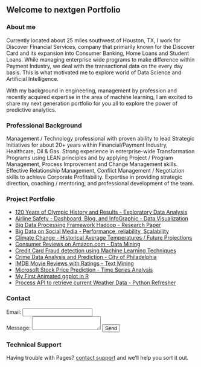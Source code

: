 ## Welcome to nextgen Portfolio

### About me

Currently located about 25 miles southwest of Houston, TX, I work for Discover Financial Services, company that primarily known for the Discover Card and its expansion into Consumer Banking, Home Loans and Student Loans. While managing enterprise wide programs to make difference within Payment Industry, we deal with the transactional data on the every day basis. This is what motivated me to explore world of Data Science and Artificial Intelligence.

With my background in engineering, management by profession and recently acquired expertise in the area of machine learning, I am excited to share my next generation portfolio for you all to explore the power of predictive analytics.

### Professional Background

Management / Technology professional with proven ability to lead Strategic Initiatives for about 20+ years within Financial/Payment Industry, Healthcare, Oil & Gas. Strong experience in enterprise-wide Transformation Programs using LEAN principles and by applying Project / Program Management, Process Improvement and Change Management skills. Effective Relationship Management, Conflict Management / Negotiation skills to achieve Corporate Profitability. Expertise in providing strategic direction, coaching / mentoring, and professional development of the team.

### Project Portfolio

- [120 Years of Olympic History and Results - Exploratory Data Analysis](https://github.com/mkalka1/nextgen-portfolio/tree/main/120%20Years%20of%20Olympic%20History%20and%20Results%20-%20Exploratory%20Data%20Analysis)
- [Airline Safety - Dashboard, Blog, and InfoGraphic - Data Visualization](https://github.com/mkalka1/nextgen-portfolio/tree/main/Airline%20Safety%20-%20Dashboard%2C%20Blog%2C%20and%20InfoGraphic%20-%20Data%20Visualization)
- [Big Data Processing Framework Hadoop - Research Paper](https://github.com/mkalka1/nextgen-portfolio/tree/main/Big%20Data%20Processing%20Framework%20-%20Hadoop%20in%20Data%20Science%20Projects)
- [Big Data on Social Media - Performance, reliability, Scalability](https://github.com/mkalka1/nextgen-portfolio/tree/main/Big%20Data%20on%20Social%20Media%20-%20Performance%2C%20reliability%2C%20Scalability)
- [Climate Change - Historical Average Temperatures / Future Projections](https://github.com/mkalka1/nextgen-portfolio/tree/main/Climate%20Change%20-%20Historical%20Average%20Temperatures%20and%20Future%20Projections)
- [Consumer Reviews on Amazon.com - Data Mining](https://github.com/mkalka1/nextgen-portfolio/tree/main/Consumer%20Reviews%20on%20Amazon.com%20-%20Data%20Mining)
- [Credit Card Fraud detection using Machine Learning Techniques](https://github.com/mkalka1/nextgen-portfolio/tree/main/Credit%20Card%20Fraud%20detection%20using%20Machine%20Learning%20Techniques)
- [Crime Data Analysis and Prediction - City of Philadelphia](https://github.com/mkalka1/nextgen-portfolio/tree/main/Crime%20Data%20Analysis%20and%20Prediction%20-%20City%20of%20Philadelphia)
- [IMDB Movie Reviews with Ratings - Text Mining](https://github.com/mkalka1/nextgen-portfolio/tree/main/IMDB%20Movie%20Reviews%20with%20Ratings%20-%20Text%20Mining)
- [Microsoft Stock Price Prediction - Time Series Analysis](https://github.com/mkalka1/nextgen-portfolio/tree/main/Microsoft%20Stock%20Price%20Prediction%20-%20Time%20Series%20Analysis)
- [My First Animated ggplot in R](https://github.com/mkalka1/nextgen-portfolio/tree/main/My%20First%20Animated%20ggplot%20in%20R)
- [Process API to retrieve current Weather Data - Python Refresher](https://github.com/mkalka1/nextgen-portfolio/tree/main/Process%20API%20to%20retrieve%20current%20Weather%20Data%20-%20Python%20Refresher)

### Contact

<form name ="input" method="POST" action="https://formspree.io/mkalkar@gmail.com">
  Email: <input type="email" name="_replyto">
  <br>
  Message: <textarea name="message"></textarea>
  <input type="submit" value="Send">
</form>


### Technical Support

Having trouble with Pages? [contact support](mailto:mkalkar@gmail.com) and we’ll help you sort it out.
